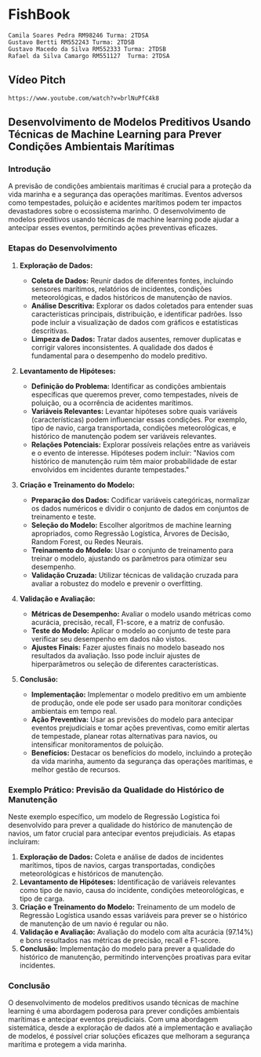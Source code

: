 # FishBook
    Camila Soares Pedra RM98246 Turma: 2TDSA
    Gustavo Bertti RM552243 Turma: 2TDSB
    Gustavo Macedo da Silva RM552333 Turma: 2TDSB
    Rafael da Silva Camargo RM551127  Turma: 2TDSA  

## Vídeo Pitch
    https://www.youtube.com/watch?v=brlNuPfC4k8




## Desenvolvimento de Modelos Preditivos Usando Técnicas de Machine Learning para Prever Condições Ambientais Marítimas

### Introdução
A previsão de condições ambientais marítimas é crucial para a proteção da vida marinha e a segurança das operações marítimas. Eventos adversos como tempestades, poluição e acidentes marítimos podem ter impactos devastadores sobre o ecossistema marinho. O desenvolvimento de modelos preditivos usando técnicas de machine learning pode ajudar a antecipar esses eventos, permitindo ações preventivas eficazes.

### Etapas do Desenvolvimento

1. **Exploração de Dados:**
   - **Coleta de Dados:** Reunir dados de diferentes fontes, incluindo sensores marítimos, relatórios de incidentes, condições meteorológicas, e dados históricos de manutenção de navios.
   - **Análise Descritiva:** Explorar os dados coletados para entender suas características principais, distribuição, e identificar padrões. Isso pode incluir a visualização de dados com gráficos e estatísticas descritivas.
   - **Limpeza de Dados:** Tratar dados ausentes, remover duplicatas e corrigir valores inconsistentes. A qualidade dos dados é fundamental para o desempenho do modelo preditivo.

2. **Levantamento de Hipóteses:**
   - **Definição do Problema:** Identificar as condições ambientais específicas que queremos prever, como tempestades, níveis de poluição, ou a ocorrência de acidentes marítimos.
   - **Variáveis Relevantes:** Levantar hipóteses sobre quais variáveis (características) podem influenciar essas condições. Por exemplo, tipo de navio, carga transportada, condições meteorológicas, e histórico de manutenção podem ser variáveis relevantes.
   - **Relações Potenciais:** Explorar possíveis relações entre as variáveis e o evento de interesse. Hipóteses podem incluir: "Navios com histórico de manutenção ruim têm maior probabilidade de estar envolvidos em incidentes durante tempestades."

3. **Criação e Treinamento do Modelo:**
   - **Preparação dos Dados:** Codificar variáveis categóricas, normalizar os dados numéricos e dividir o conjunto de dados em conjuntos de treinamento e teste.
   - **Seleção do Modelo:** Escolher algoritmos de machine learning apropriados, como Regressão Logística, Árvores de Decisão, Random Forest, ou Redes Neurais.
   - **Treinamento do Modelo:** Usar o conjunto de treinamento para treinar o modelo, ajustando os parâmetros para otimizar seu desempenho.
   - **Validação Cruzada:** Utilizar técnicas de validação cruzada para avaliar a robustez do modelo e prevenir o overfitting.

4. **Validação e Avaliação:**
   - **Métricas de Desempenho:** Avaliar o modelo usando métricas como acurácia, precisão, recall, F1-score, e a matriz de confusão.
   - **Teste do Modelo:** Aplicar o modelo ao conjunto de teste para verificar seu desempenho em dados não vistos.
   - **Ajustes Finais:** Fazer ajustes finais no modelo baseado nos resultados da avaliação. Isso pode incluir ajustes de hiperparâmetros ou seleção de diferentes características.

5. **Conclusão:**
   - **Implementação:** Implementar o modelo preditivo em um ambiente de produção, onde ele pode ser usado para monitorar condições ambientais em tempo real.
   - **Ação Preventiva:** Usar as previsões do modelo para antecipar eventos prejudiciais e tomar ações preventivas, como emitir alertas de tempestade, planear rotas alternativas para navios, ou intensificar monitoramentos de poluição.
   - **Benefícios:** Destacar os benefícios do modelo, incluindo a proteção da vida marinha, aumento da segurança das operações marítimas, e melhor gestão de recursos.

### Exemplo Prático: Previsão da Qualidade do Histórico de Manutenção

Neste exemplo específico, um modelo de Regressão Logística foi desenvolvido para prever a qualidade do histórico de manutenção de navios, um fator crucial para antecipar eventos prejudiciais. As etapas incluíram:

1. **Exploração de Dados:** Coleta e análise de dados de incidentes marítimos, tipos de navios, cargas transportadas, condições meteorológicas e históricos de manutenção.
2. **Levantamento de Hipóteses:** Identificação de variáveis relevantes como tipo de navio, causa do incidente, condições meteorológicas, e tipo de carga.
3. **Criação e Treinamento do Modelo:** Treinamento de um modelo de Regressão Logística usando essas variáveis para prever se o histórico de manutenção de um navio é regular ou não.
4. **Validação e Avaliação:** Avaliação do modelo com alta acurácia (97.14%) e bons resultados nas métricas de precisão, recall e F1-score.
5. **Conclusão:** Implementação do modelo para prever a qualidade do histórico de manutenção, permitindo intervenções proativas para evitar incidentes.

### Conclusão

O desenvolvimento de modelos preditivos usando técnicas de machine learning é uma abordagem poderosa para prever condições ambientais marítimas e antecipar eventos prejudiciais. Com uma abordagem sistemática, desde a exploração de dados até a implementação e avaliação de modelos, é possível criar soluções eficazes que melhoram a segurança marítima e protegem a vida marinha.
